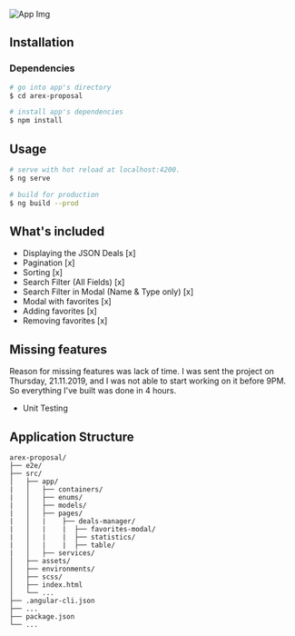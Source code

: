 ![App Img](link-to-image)

## Installation

### Dependencies

``` bash
# go into app's directory
$ cd arex-proposal

# install app's dependencies
$ npm install
```

## Usage

``` bash
# serve with hot reload at localhost:4200.
$ ng serve

# build for production
$ ng build --prod
```

## What's included

* Displaying the JSON Deals [x]
* Pagination [x]
* Sorting [x]
* Search Filter (All Fields) [x]
* Search Filter in Modal (Name & Type only) [x]
* Modal with favorites [x]
* Adding favorites [x]
* Removing favorites [x]

## Missing features
Reason for missing features was lack of time. I was sent the project on Thursday, 21.11.2019, and I was not able to start working on it before 9PM. So everything I've built was done in 4 hours.
* Unit Testing


## Application Structure

```
arex-proposal/
├── e2e/
├── src/
│   ├── app/
|   │   ├── containers/
|   │   ├── enums/
|   │   ├── models/
|   │   ├── pages/
|   │   |    ├── deals-manager/
|   │   |    |  ├── favorites-modal/
|   │   |    |  ├── statistics/
|   │   |    |  ├── table/
|   │   ├── services/
│   ├── assets/
│   ├── environments/
│   ├── scss/
│   ├── index.html
│   └── ...
├── .angular-cli.json
├── ...
├── package.json
└── ...
```

